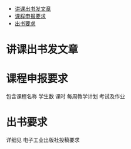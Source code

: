 <!-- TOC -->

- [讲课出书发文章](#讲课出书发文章)
- [课程申报要求](#课程申报要求)
- [出书要求](#出书要求)

<!-- /TOC -->

# 讲课出书发文章

# 课程申报要求

包含课程名称 学生数 课时 每周教学计划 考试及作业

# 出书要求

详细见 电子工业出版社投稿要求

